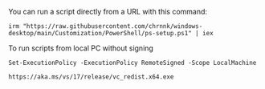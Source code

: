 You can run a script directly from a URL with this command:
```
irm "https://raw.githubusercontent.com/chrnnk/windows-desktop/main/Customization/PowerShell/ps-setup.ps1" | iex
```
To run scripts from local PC without signing
```
Set-ExecutionPolicy -ExecutionPolicy RemoteSigned -Scope LocalMachine
```
```
https://aka.ms/vs/17/release/vc_redist.x64.exe
```
